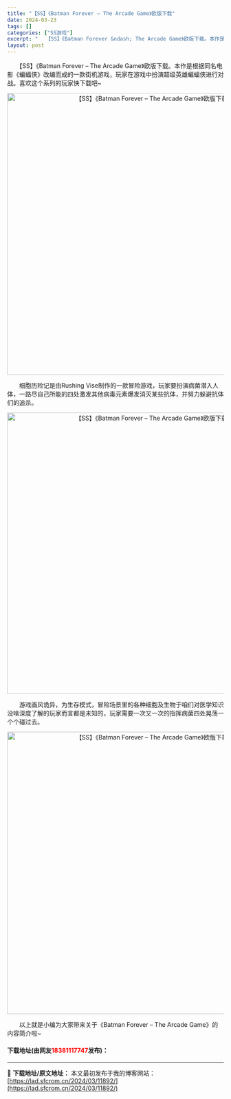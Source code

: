 ```yaml
---
title: "【SS】《Batman Forever – The Arcade Game》欧版下载"
date: 2024-03-23
tags: []
categories: ["SS游戏"]
excerpt: "　　【SS】《Batman Forever &ndash; The Arcade Game》欧版下载。本作是根据同名电影《蝙蝠侠》改编而成的一款街机游戏，玩家在游戏中扮演超级英雄蝙蝠侠进行对战。喜欢这个系列的玩家快下载吧~ 　　细胞历险记是由Rushing Vise制作的一款冒险游戏，玩家要扮演病菌&hellip;"
layout: post
---
```


 <p>　　【SS】《Batman Forever &ndash; The Arcade Game》欧版下载。本作是根据同名电影《蝙蝠侠》改编而成的一款街机游戏，玩家在游戏中扮演超级英雄蝙蝠侠进行对战。喜欢这个系列的玩家快下载吧~</p> <p align="center"><img align="" border="0" src="https://lad.sfcrom.cn/wp-content/uploads/2024/03/20240323_65fefb334e26e.png" width="656" alt="【SS】《Batman Forever – The Arcade Game》欧版下载" /></p> <p>　　细胞历险记是由Rushing Vise制作的一款冒险游戏，玩家要扮演病菌潜入人体，一路尽自己所能的四处激发其他病毒元素爆发消灭某些抗体，并努力躲避抗体们的追杀。</p> <p align="center"><img align="" border="0" src="https://lad.sfcrom.cn/wp-content/uploads/2024/03/20240323_65fefb3404cda.png" width="655" alt="【SS】《Batman Forever – The Arcade Game》欧版下载" /></p> <p>　　游戏画风诡异，为生存模式，冒险场景里的各种细胞及生物于咱们对医学知识没啥深度了解的玩家而言都是未知的，玩家需要一次又一次的指挥病菌四处晃荡一个个碰过去。</p> <p align="center"><img align="" border="0" src="https://lad.sfcrom.cn/wp-content/uploads/2024/03/20240323_65fefb34b1d30.png" width="657" alt="【SS】《Batman Forever – The Arcade Game》欧版下载" /></p> <p>　　以上就是小编为大家带来关于《Batman Forever &ndash; The Arcade Game》的内容简介啦~</p> <p><h4>下载地址(由网友<font color="red">18381117747</font>发布)：</h4></p> 

---
📖 **下载地址/原文地址：** 本文最初发布于我的博客网站：[https://lad.sfcrom.cn/2024/03/11892/](https://lad.sfcrom.cn/2024/03/11892/)
